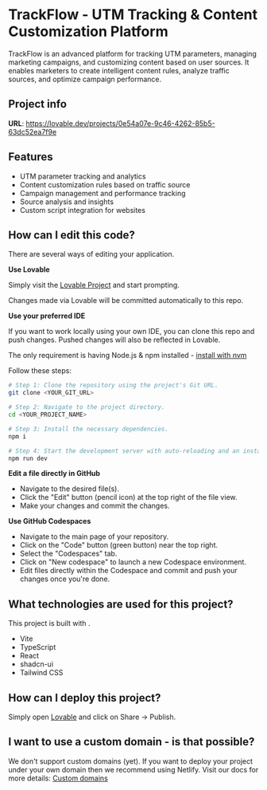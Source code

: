 # TrackFlow - UTM Tracking & Content Customization Platform

TrackFlow is an advanced platform for tracking UTM parameters, managing marketing campaigns, and customizing content based on user sources. It enables marketers to create intelligent content rules, analyze traffic sources, and optimize campaign performance.

## Project info

**URL**: https://lovable.dev/projects/0e54a07e-9c46-4262-85b5-63dc52ea7f9e

## Features

- UTM parameter tracking and analytics
- Content customization rules based on traffic source
- Campaign management and performance tracking
- Source analysis and insights
- Custom script integration for websites

## How can I edit this code?

There are several ways of editing your application.

**Use Lovable**

Simply visit the [Lovable Project](https://lovable.dev/projects/0e54a07e-9c46-4262-85b5-63dc52ea7f9e) and start prompting.

Changes made via Lovable will be committed automatically to this repo.

**Use your preferred IDE**

If you want to work locally using your own IDE, you can clone this repo and push changes. Pushed changes will also be reflected in Lovable.

The only requirement is having Node.js & npm installed - [install with nvm](https://github.com/nvm-sh/nvm#installing-and-updating)

Follow these steps:

```sh
# Step 1: Clone the repository using the project's Git URL.
git clone <YOUR_GIT_URL>

# Step 2: Navigate to the project directory.
cd <YOUR_PROJECT_NAME>

# Step 3: Install the necessary dependencies.
npm i

# Step 4: Start the development server with auto-reloading and an instant preview.
npm run dev
```

**Edit a file directly in GitHub**

- Navigate to the desired file(s).
- Click the "Edit" button (pencil icon) at the top right of the file view.
- Make your changes and commit the changes.

**Use GitHub Codespaces**

- Navigate to the main page of your repository.
- Click on the "Code" button (green button) near the top right.
- Select the "Codespaces" tab.
- Click on "New codespace" to launch a new Codespace environment.
- Edit files directly within the Codespace and commit and push your changes once you're done.

## What technologies are used for this project?

This project is built with .

- Vite
- TypeScript
- React
- shadcn-ui
- Tailwind CSS

## How can I deploy this project?

Simply open [Lovable](https://lovable.dev/projects/0e54a07e-9c46-4262-85b5-63dc52ea7f9e) and click on Share -> Publish.

## I want to use a custom domain - is that possible?

We don't support custom domains (yet). If you want to deploy your project under your own domain then we recommend using Netlify. Visit our docs for more details: [Custom domains](https://docs.lovable.dev/tips-tricks/custom-domain/)
